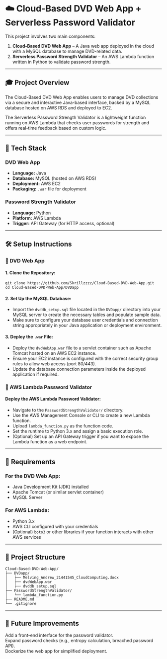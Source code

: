# ☁️ Cloud-Based DVD Web App + Serverless Password Validator

This project involves two main components:
1. **Cloud-Based DVD Web App** – A Java web app deployed in the cloud with a MySQL database to manage DVD-related data.  
2. **Serverless Password Strength Validator** – An AWS Lambda function written in Python to validate password strength.

---

## 🎓 Project Overview

The Cloud-Based DVD Web App enables users to manage DVD collections via a secure and interactive Java-based interface, backed by a MySQL database hosted on AWS RDS and deployed to EC2.

The Serverless Password Strength Validator is a lightweight function running on AWS Lambda that checks user passwords for strength and offers real-time feedback based on custom logic.

---

## 🚀 Tech Stack

### DVD Web App
- **Language:** Java  
- **Database:** MySQL (hosted on AWS RDS)  
- **Deployment:** AWS EC2  
- **Packaging:** `.war` file for deployment

### Password Strength Validator
- **Language:** Python  
- **Platform:** AWS Lambda  
- **Trigger:** API Gateway (for HTTP access, optional)

---

## 🛠️ Setup Instructions

### 📀 DVD Web App


#### 1. Clone the Repository:
   ```
   git clone https://github.com/Skrillzzzz/Cloud-Based-DVD-Web-App.git
   cd Cloud-Based-DVD-Web-App/DVDapp
   ```
#### 2. Set Up the MySQL Database:
- Import the `dvddb_setup.sql` file located in the `DVDapp/` directory into your MySQL server to create the necessary tables and populate sample data.
- Make sure to configure your database user credentials and connection string appropriately in your Java application or deployment environment.

#### 3. Deploy the `.war` File:
- Deploy the `dvdWebApp.war` file to a servlet container such as Apache Tomcat hosted on an AWS EC2 instance.
- Ensure your EC2 instance is configured with the correct security group rules to allow web access (port 80/443).
- Update the database connection parameters inside the deployed application if required.

### 🔐 AWS Lambda Password Validator
#### Deploy the AWS Lambda Password Validator:
- Navigate to the `PasswordStrengthValidator/` directory.
- Use the AWS Management Console or CLI to create a new Lambda function.
- Upload `lambda_function.py` as the function code.
- Set the runtime to Python 3.x and assign a basic execution role.
- (Optional) Set up an API Gateway trigger if you want to expose the Lambda function as a web endpoint.

---
## 🔑 Requirements

### For the DVD Web App:
- Java Development Kit (JDK) installed
- Apache Tomcat (or similar servlet container)
- MySQL Server

### For AWS Lambda:
- Python 3.x
- AWS CLI configured with your credentials
- (Optional) `boto3` or other libraries if your function interacts with other AWS services

---
## 📂 Project Structure

```text
Cloud-Based-DVD-Web-App/
├── DVDapp/
│   ├── Melving_Andrew_21441545_CloudComputing.docx
│   ├── dvdWebApp.war
│   ├── dvddb_setup.sql
├── PasswordStrengthValidator/
│   └── lambda_function.py
├── README.md
└── .gitignore
```
---
## 🧠 Future Improvements

Add a front-end interface for the password validator.  
Expand password checks (e.g., entropy calculation, breached password API).  
Dockerize the web app for simplified deployment.  
